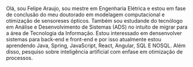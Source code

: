 Olá, sou Felipe Araujo, sou mestre em Engenharia Elétrica e estou em fase de conclusão do meu doutorado em modelagem computacional e otimização de sensoreses ópticos. Também sou estudande do tecnólogo em Análise e Desenvolvimento de Sistemas (ADS) no intuito de migrar para a área de Tecnologia da Informação. Estou interessado em densenvolver sistemas para back-end e front-end e por isso atualmente estou aprendendo Java, Spring, JavaScript, React, Angular, SQL E NOSQL. Além disso, pesquiso sobre inteligência artificial com enfase em otimização de processos.

